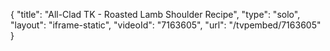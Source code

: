 {
    "title": "All-Clad TK - Roasted Lamb Shoulder Recipe",
    "type": "solo",
    "layout": "iframe-static",
    "videoId": "7163605",
    "url": "\/tvpembed\/7163605"
}